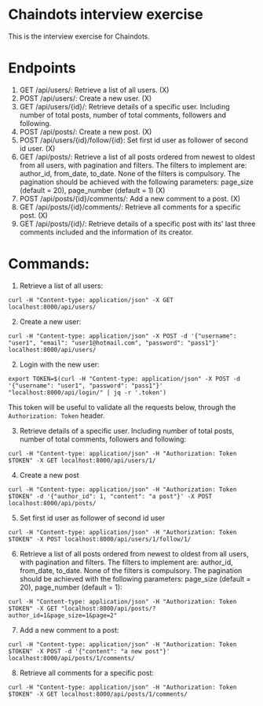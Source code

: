 # Chaindots interview exercise

This is the interview exercise for Chaindots.

# Endpoints

1. GET /api/users/: Retrieve a list of all users. (X)
2. POST /api/users/: Create a new user. (X)
3. GET /api/users/{id}/: Retrieve details of a specific user. Including number of total posts, number of total comments, followers and following.
4. POST /api/posts/: Create a new post. (X)
5. POST /api/users/{id}/follow/{id}: Set first id user as follower of second id user. (X)
6. GET /api/posts/: Retrieve a list of all posts ordered from newest to oldest from all users, with pagination and filters. The filters to implement are: author_id, from_date, to_date. None of the filters is compulsory. The pagination should be achieved with the following parameters: page_size (default = 20), page_number (default = 1) (X)
7. POST /api/posts/{id}/comments/: Add a new comment to a post. (X)
8. GET /api/posts/{id}/comments/: Retrieve all comments for a specific post. (X)
9. GET /api/posts/{id}/: Retrieve details of a specific post with its' last three comments included and the information of its creator.

# Commands:

1. Retrieve a list of all users:

`curl -H "Content-type: application/json" -X GET localhost:8000/api/users/`

2. Create a new user:

`curl -H "Content-type: application/json" -X POST -d '{"username": "user1", "email": "user1@hotmail.com", "password": "pass1"}' localhost:8000/api/users/`

2. Login with the new user:

`export TOKEN=$(curl -H "Content-type: application/json" -X POST -d '{"username": "user1", "password": "pass1"}' "localhost:8000/api/login/" | jq -r '.token')`

This token will be useful to validate all the requests below, through the `Authorization: Token` header.

3. Retrieve details of a specific user. Including number of total posts, number of total comments, followers and following:

`curl -H "Content-type: application/json" -H "Authorization: Token $TOKEN" -X GET localhost:8000/api/users/1/`

4. Create a new post

`curl -H "Content-type: application/json" -H "Authorization: Token $TOKEN" -d '{"author_id": 1, "content": "a post"}' -X POST localhost:8000/api/posts/`

5. Set first id user as follower of second id user

`curl -H "Content-type: application/json" -H "Authorization: Token $TOKEN" -X POST localhost:8000/api/users/1/follow/1/`

6. Retrieve a list of all posts ordered from newest to oldest from all users, with pagination and filters. The filters to implement are: author_id, from_date, to_date. None of the filters is compulsory. The pagination should be achieved with the following parameters: page_size (default = 20), page_number (default = 1):

`curl -H "Content-type: application/json" -H "Authorization: Token $TOKEN" -X GET "localhost:8000/api/posts/?author_id=1&page_size=1&page=2"`

7. Add a new comment to a post:

`curl -H "Content-type: application/json" -H "Authorization: Token $TOKEN" -X POST -d '{"content": "a new post"}' localhost:8000/api/posts/1/comments/`

8. Retrieve all comments for a specific post:

`curl -H "Content-type: application/json" -H "Authorization: Token $TOKEN" -X GET localhost:8000/api/posts/1/comments/`
